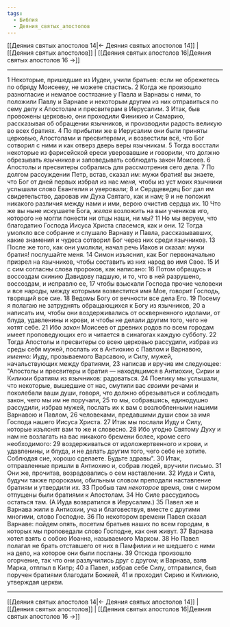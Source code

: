 ```yaml
---
tags:
  - Библия
  - Деяния_святых_апостолов
---
```

[[Деяния святых апостолов 14|← Деяния святых апостолов 14]] | [[Деяния святых апостолов]] | [[Деяния святых апостолов 16|Деяния святых апостолов 16 →]]

---
1 Некоторые, пришедшие из Иудеи, учили братьев: если не обрежетесь по обряду Моисееву, не можете спастись.
2 Когда же произошло разногласие и немалое состязание у Павла и Варнавы с ними, то положили Павлу и Варнаве и некоторым другим из них отправиться по сему делу к Апостолам и пресвитерам в Иерусалим.
3 Итак, быв провожены церковью, они проходили Финикию и Самарию, рассказывая об обращении язычников, и производили радость великую во всех братиях.
4 По прибытии же в Иерусалим они были приняты церковью, Апостолами и пресвитерами, и возвестили всё, что Бог сотворил с ними и как отверз дверь веры язычникам.
5 Тогда восстали некоторые из фарисейской ереси уверовавшие и говорили, что должно обрезывать <I>язычников</I> и заповедывать соблюдать закон Моисеев.
6 Апостолы и пресвитеры собрались для рассмотрения сего дела.
7 По долгом рассуждении Петр, встав, сказал им: мужи братия! вы знаете, что Бог от дней первых избрал из нас <I>меня,</I> чтобы из уст моих язычники услышали слово Евангелия и уверовали;
8 и Сердцеведец Бог дал им свидетельство, даровав им Духа Святаго, как и нам;
9 и не положил никакого различия между нами и ими, верою очистив сердца их.
10 Что же вы ныне искушаете Бога, <I>желая</I> возложить на выи учеников иго, которого не могли понести ни отцы наши, ни мы?
11 Но мы веруем, что благодатию Господа Иисуса Христа спасемся, как и они.
12 Тогда умолкло все собрание и слушало Варнаву и Павла, рассказывавших, какие знамения и чудеса сотворил Бог через них среди язычников.
13 После же того, как они умолкли, начал речь Иаков и сказал: мужи братия! послушайте меня.
14 Симон изъяснил, как Бог первоначально призрел на язычников, чтобы составить из них народ во имя Свое.
15 И с сим согласны слова пророков, как написано:
16 Потом обращусь и воссоздам скинию Давидову падшую, и то, что в ней разрушено, воссоздам, и исправлю ее,
17 чтобы взыскали Господа прочие человеки и все народы, между которыми возвестится имя Мое, говорит Господь, творящий все сие.
18 Ведомы Богу от вечности все дела Его.
19 Посему я полагаю не затруднять обращающихся к Богу из язычников,
20 а написать им, чтобы они воздерживались от оскверненного идолами, от блуда, удавленины и крови, и чтобы не делали другим того, чего не хотят себе.
21 Ибо <I>закон</I> Моисеев от древних родов по всем городам имеет проповедующих его и читается в синагогах каждую субботу.
22 Тогда Апостолы и пресвитеры со всею церковью рассудили, избрав из среды себя мужей, послать их в Антиохию с Павлом и Варнавою, <I>именно:</I> Иуду, прозываемого Варсавою, и Силу, мужей, начальствующих между братиями,
23 написав и вручив им следующее: "Апостолы и пресвитеры и братия — находящимся в Антиохии, Сирии и Киликии братиям из язычников: радоваться.
24 Поелику мы услышали, что некоторые, вышедшие от нас, смутили вас <I>своими</I> речами и поколебали ваши души, говоря, что должно обрезываться и соблюдать закон, чего мы им не поручали,
25 то мы, собравшись, единодушно рассудили, избрав мужей, послать их к вам с возлюбленными нашими Варнавою и Павлом,
26 человеками, предавшими души свои за имя Господа нашего Иисуса Христа.
27 Итак мы послали Иуду и Силу, которые изъяснят вам то же и словесно.
28 Ибо угодно Святому Духу и нам не возлагать на вас никакого бремени более, кроме сего необходимого:
29 воздерживаться от идоложертвенного и крови, и удавленины, и блуда, и не делать другим того, чего себе не хотите. Соблюдая сие, хорошо сделаете. Будьте здравы".
30 Итак, отправленные пришли в Антиохию и, собрав людей, вручили письмо.
31 Они же, прочитав, возрадовались о сем наставлении.
32 Иуда и Сила, будучи также пророками, обильным словом преподали наставление братиям и утвердили их.
33 Пробыв там <I>некоторое</I> время, они с миром отпущены были братиями к Апостолам.
34 Но Силе рассудилось остаться там. (А Иуда возвратился в Иерусалим.)
35 Павел же и Варнава жили в Антиохии, уча и благовествуя, вместе с другими многими, слово Господне.
36 По некотором времени Павел сказал Варнаве: пойдем опять, посетим братьев наших по всем городам, в которых мы проповедали слово Господне, как они живут.
37 Варнава хотел взять с собою Иоанна, называемого Марком.
38 Но Павел полагал не брать отставшего от них в Памфилии и не шедшего с ними на дело, на которое они были посланы.
39 Отсюда произошло огорчение, так что они разлучились друг с другом; и Варнава, взяв Марка, отплыл в Кипр;
40 а Павел, избрав себе Силу, отправился, быв поручен братиями благодати Божией,
41 и проходил Сирию и Киликию, утверждая церкви.

---
[[Деяния святых апостолов 14|← Деяния святых апостолов 14]] | [[Деяния святых апостолов]] | [[Деяния святых апостолов 16|Деяния святых апостолов 16 →]]